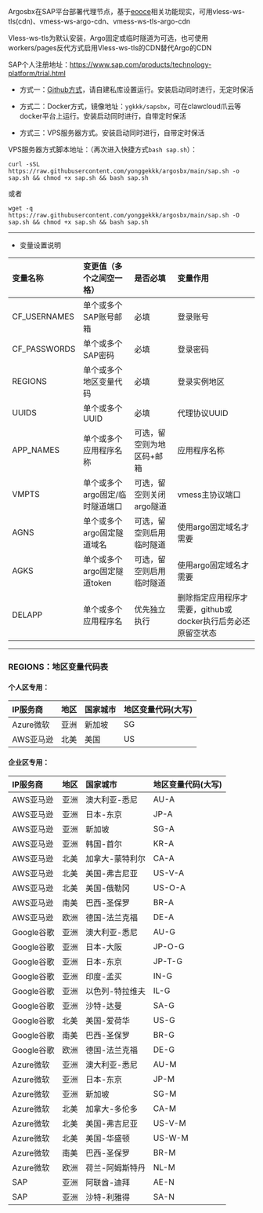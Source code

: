 Argosbx在SAP平台部署代理节点，基于[eooce](https://github.com/eooce/Auto-deploy-sap-and-keepalive)相关功能现实，可用vless-ws-tls(cdn)、vmess-ws-argo-cdn、vmess-ws-tls-argo-cdn

Vless-ws-tls为默认安装，Argo固定或临时隧道为可选，也可使用workers/pages反代方式启用Vless-ws-tls的CDN替代Argo的CDN

SAP个人注册地址：https://www.sap.com/products/technology-platform/trial.html

* 方式一：[Github方式](https://github.com/yonggekkk/argosbx/blob/main/.github/workflows/main.yml)，请自建私库设置运行。安装启动同时进行，无定时保活

* 方式二：Docker方式，镜像地址：```ygkkk/sapsbx```，可在clawcloud爪云等docker平台上运行。安装启动同时进行，自带定时保活

* 方式三：VPS服务器方式。安装启动同时进行，自带定时保活

VPS服务器方式脚本地址：（再次进入快捷方式```bash sap.sh```）：

```curl -sSL https://raw.githubusercontent.com/yonggekkk/argosbx/main/sap.sh -o sap.sh && chmod +x sap.sh && bash sap.sh```

或者

```wget -q https://raw.githubusercontent.com/yonggekkk/argosbx/main/sap.sh -O sap.sh && chmod +x sap.sh && bash sap.sh```

----------------------------------------- 

* 变量设置说明
  
| 变量名称 | 变更值（多个之间空一格）| 是否必填  | 变量作用 |
| :----- | :-------- | :-------- | :--- |
| CF_USERNAMES | 单个或多个SAP账号邮箱  | 必填  | 登录账号 |
| CF_PASSWORDS | 单个或多个SAP密码  | 必填  | 登录密码 |
| REGIONS | 单个或多个地区变量代码 | 必填 | 登录实例地区 |
| UUIDS | 单个或多个UUID | 必填 | 代理协议UUID |
| APP_NAMES | 单个或多个应用程序名称 | 可选，留空则为地区码+邮箱 | 应用程序名称 |
| VMPTS | 单个或多个argo固定/临时隧道端口| 可选，留空则关闭argo隧道  | vmess主协议端口 |
| AGNS  | 单个或多个argo固定隧道域名 | 可选，留空则启用临时隧道  | 使用argo固定域名才需要 |
| AGKS | 单个或多个argo固定隧道token | 可选，留空则启用临时隧道  | 使用argo固定域名才需要 |
| DELAPP | 单个或多个应用程序名 | 优先独立执行 | 删除指定应用程序才需要，github或docker执行后务必还原留空状态 |


---------------------------------------

### REGIONS：地区变量代码表

#### 个人区专用：

| IP服务商 | 地区      | 国家城市  | 地区变量代码(大写) |
| :----- | :-------- | :-------- | :--- |
| Azure微软   | 亚洲      | 新加坡    | SG   |
| AWS亚马逊 | 北美      | 美国      | US   |


#### 企业区专用：

| IP服务商 | 地区      | 国家城市    | 地区变量代码(大写)    |
| :----- | :-------- | :---------- | :------ |
| AWS亚马逊 | 亚洲      | 澳大利亚-悉尼 | AU-A    |
| AWS亚马逊 | 亚洲      | 日本-东京    | JP-A    |
| AWS亚马逊 | 亚洲      | 新加坡      | SG-A    |
| AWS亚马逊 | 亚洲      | 韩国-首尔    | KR-A    |
| AWS亚马逊 | 北美      | 加拿大-蒙特利尔 | CA-A    |
| AWS亚马逊 | 北美      | 美国-弗吉尼亚 | US-V-A  |
| AWS亚马逊 | 北美      | 美国-俄勒冈   | US-O-A  |
| AWS亚马逊 | 南美      | 巴西-圣保罗   | BR-A    |
| AWS亚马逊 | 欧洲      | 德国-法兰克福 | DE-A    |
| Google谷歌   | 亚洲      | 澳大利亚-悉尼 | AU-G    |
| Google谷歌   | 亚洲      | 日本-大阪    | JP-O-G  |
| Google谷歌   | 亚洲      | 日本-东京    | JP-T-G  |
| Google谷歌   | 亚洲      | 印度-孟买    | IN-G    |
| Google谷歌   | 亚洲      | 以色列-特拉维夫 | IL-G    |
| Google谷歌   | 亚洲      | 沙特-达曼    | SA-G    |
| Google谷歌   | 北美      | 美国-爱荷华  | US-G    |
| Google谷歌   | 南美      | 巴西-圣保罗  | BR-G    |
| Google谷歌   | 欧洲      | 德国-法兰克福 | DE-G    |
| Azure微软   | 亚洲      | 澳大利亚-悉尼 | AU-M    |
| Azure微软   | 亚洲      | 日本-东京    | JP-M    |
| Azure微软   | 亚洲      | 新加坡      | SG-M    |
| Azure微软   | 北美      | 加拿大-多伦多 | CA-M    |
| Azure微软   | 北美      | 美国-弗吉尼亚 | US-V-M  |
| Azure微软   | 北美      | 美国-华盛顿   | US-W-M  |
| Azure微软   | 南美      | 巴西-圣保罗  | BR-M    |
| Azure微软   | 欧洲      | 荷兰-阿姆斯特丹 | NL-M    |
| SAP    | 亚洲      | 阿联酋-迪拜  | AE-N    |
| SAP    | 亚洲      | 沙特-利雅得  | SA-N    |
